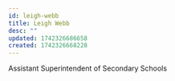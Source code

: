 ```yaml
---
id: leigh-webb
title: Leigh Webb
desc: ""
updated: 1742326686658
created: 1742326668228
---
```


Assistant Superintendent of Secondary Schools

